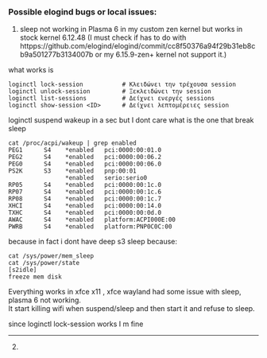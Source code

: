### Possible elogind bugs or local issues:

1. sleep not working in Plasma 6 in my custom zen kernel but works in stock kernel 6.12.48 (I must check if has to do with httpps://github.com/elogind/elogind/commit/cc8f50376a94f29b31eb8cb9a501277b3134007b or my 6.15.9-zen+ kernel not support it.)

what works is
```
loginctl lock-session           # Κλειδώνει την τρέχουσα session
loginctl unlock-session         # Ξεκλειδώνει την session
loginctl list-sessions          # Δείχνει ενεργές sessions
loginctl show-session <ID>      # Δείχνει λεπτομέρειες session
```
loginctl suspend wakeup in a sec but I dont care what is the one that break sleep <br>
```
cat /proc/acpi/wakeup | grep enabled
PEG1      S4    *enabled   pci:0000:00:01.0
PEG2      S4    *enabled   pci:0000:00:06.2
PEG0      S4    *enabled   pci:0000:00:06.0
PS2K      S3    *enabled   pnp:00:01
                *enabled   serio:serio0
RP05      S4    *enabled   pci:0000:00:1c.0
RP07      S4    *enabled   pci:0000:00:1c.6
RP08      S4    *enabled   pci:0000:00:1c.7
XHCI      S4    *enabled   pci:0000:00:14.0
TXHC      S4    *enabled   pci:0000:00:0d.0
AWAC      S4    *enabled   platform:ACPI000E:00
PWRB      S4    *enabled   platform:PNP0C0C:00

```
because in fact i dont have deep s3 sleep because:
```
cat /sys/power/mem_sleep
cat /sys/power/state
[s2idle]
freeze mem disk

```

Everything works in xfce x11 , xfce wayland had some issue with sleep, plasma 6 not working.<br>
It start killing wifi when suspend/sleep and then start it and refuse to sleep.

since loginctl lock-session works I m fine

---

2. 
